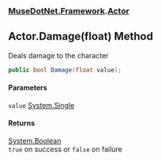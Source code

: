 ### [MuseDotNet.Framework](./MuseDotNet-Framework.md 'MuseDotNet.Framework').[Actor](./Actor.md 'MuseDotNet.Framework.Actor')
## Actor.Damage(float) Method
Deals damage to the character  
```csharp
public bool Damage(float value);
```
#### Parameters
<a name='MuseDotNet-Framework-Actor-Damage(float)-value'></a>
`value` [System.Single](https://docs.microsoft.com/en-us/dotnet/api/System.Single 'System.Single')  
  
#### Returns
[System.Boolean](https://docs.microsoft.com/en-us/dotnet/api/System.Boolean 'System.Boolean')  
`true` on success or `false` on failure  
